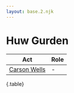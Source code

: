 ```yaml
---
layout: base.2.njk
---
```


# Huw Gurden

| Act | Role |
|---|---|
| [Carson Wells](../carson-wells) | - |

{.table}